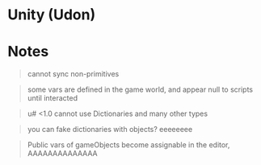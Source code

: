 # Unity (Udon)

# Notes

> cannot sync non-primitives

> some vars are defined in the game world, and appear null to scripts until interacted

> u# <1.0 cannot use Dictionaries and many other types

> you can fake dictionaries with objects? eeeeeeee

> Public vars of gameObjects become assignable in the editor, AAAAAAAAAAAAAA
